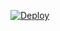 
[![Deploy](https://github.com/Viraup/ja-ta-jar/actions/workflows/deploy.yml/badge.svg)](https://github.com/Viraup/ja-ta-jar/actions/workflows/deploy.yml)
